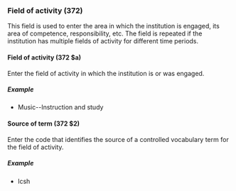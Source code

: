 ### Field of activity (372)

This field is used to enter the area in which the institution is engaged, its area of competence, responsibility, etc. The field is repeated if the institution has multiple fields of activity for different time periods.

#### Field of activity (372 $a)

Enter the field of activity in which the institution is or was engaged.

##### Example

- Music--Instruction and study

#### Source of term (372 $2)

Enter the code that identifies the source of a controlled vocabulary term for the field of activity.

##### Example

- lcsh
